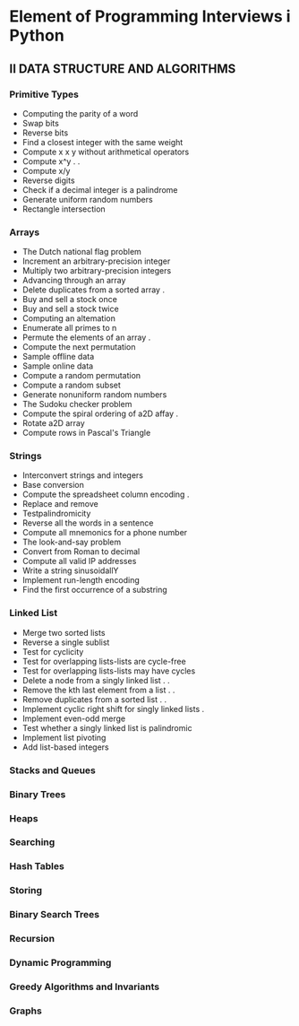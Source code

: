 # Element of Programming Interviews i Python

## II DATA STRUCTURE AND ALGORITHMS

### Primitive Types

- Computing the parity of a word
- Swap bits
- Reverse bits
- Find a closest integer with the same weight
- Compute x x y without arithmetical operators
- Compute x^y . .
- Compute x/y
- Reverse digits 
- Check if a decimal integer is a palindrome 
- Generate uniform random numbers
- Rectangle intersection

### Arrays

- The Dutch national flag problem
- Increment an arbitrary-precision integer
- Multiply two arbitrary-precision integers
- Advancing through an array
- Delete duplicates from a sorted array .
- Buy and sell a stock once
- Buy and sell a stock twice
- Computing an altemation
- Enumerate all primes to n
- Permute the elements of an array .
- Compute the next permutation
- Sample offline data
- Sample online data
- Compute a random permutation
- Compute a random subset
- Generate nonuniform random numbers
- The Sudoku checker problem
- Compute the spiral ordering of a2D affay .
- Rotate a2D array
- Compute rows in Pascal's Triangle

### Strings

- Interconvert strings and integers
- Base conversion
- Compute the spreadsheet column encoding .
- Replace and remove
- Testpalindromicity
- Reverse all the words in a sentence
- Compute all mnemonics for a phone number
- The look-and-say problem
- Convert from Roman to decimal
- Compute all valid IP addresses
- Write a string sinusoidallY
- Implement run-length encoding
- Find the first occurrence of a substring

### Linked List

- Merge two sorted lists
- Reverse a single sublist
- Test for cyclicity
- Test for overlapping lists-lists are cycle-free
- Test for overlapping lists-lists may have cycles
- Delete a node from a singly linked list . .
- Remove the kth last element from a list . .
- Remove duplicates from a sorted list . .
- Implement cyclic right shift for singly linked lists .
- Implement even-odd merge
- Test whether a singly linked list is palindromic
- Implement list pivoting
- Add list-based integers

### Stacks and Queues

### Binary Trees

### Heaps

### Searching

### Hash Tables

### Storing

### Binary Search Trees

### Recursion

### Dynamic Programming

### Greedy Algorithms and Invariants

### Graphs
